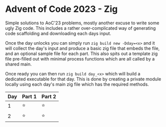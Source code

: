 # Advent of Code 2023 - Zig

Simple solutions to AoC'23 problems, mostly another excuse to write some ugly Zig code.
This includes a rather over-complicated way of generating code scaffolding and downloading each days input.

Once the day unlocks you can simply run `zig build new -Dday=<x>` and it will collect the day's input and produce a basic zig file that embeds the file, and an optional sample file for each part.
This also spits out a template zig file pre-filled out with minimal process functions which are all called by a shared main.

Once ready you can then run `zig build day_<x>` which will build a dedicated executable for that day. This is done by creating a private module locally using each day's main zig file which has the required methods.


| Day | Part 1 | Part 2 |
| - | - | - |
| 1 | :star: | :star: |
| 2 | :star: | :star: |
